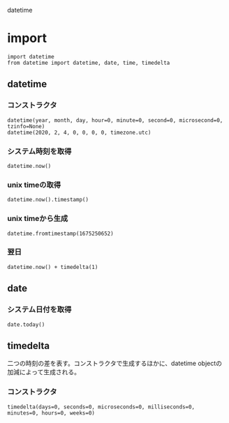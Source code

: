 datetime

# import

    import datetime
    from datetime import datetime, date, time, timedelta

## datetime
### コンストラクタ

    datetime(year, month, day, hour=0, minute=0, second=0, microsecond=0, tzinfo=None)
    datetime(2020, 2, 4, 0, 0, 0, 0, timezone.utc)

### システム時刻を取得

    datetime.now()

### unix timeの取得

    datetime.now().timestamp()

### unix timeから生成

    datetime.fromtimestamp(1675250652)

### 翌日

    datetime.now() + timedelta(1)

## date
### システム日付を取得

    date.today()

## timedelta
二つの時刻の差を表す。コンストラクタで生成するほかに、datetime objectの加減によって生成される。

### コンストラクタ

    timedelta(days=0, seconds=0, microseconds=0, milliseconds=0, minutes=0, hours=0, weeks=0)
